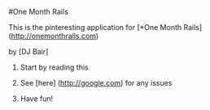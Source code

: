 #One Month Rails


This is the pinteresting application for 
[*One Month Rails] (http://onemonthrails.com)


by [DJ Bair]


1) Start by reading this

2) See [here] (http://google.com) for any issues

3) Have fun!
